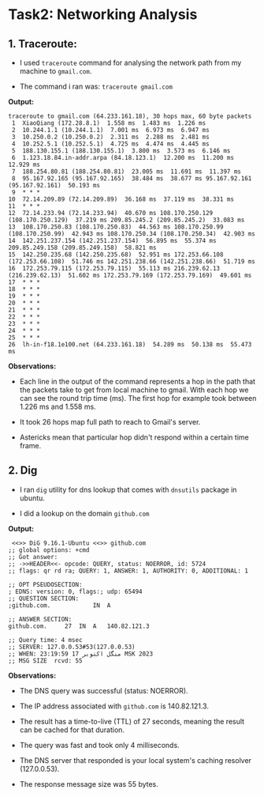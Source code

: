 # Task2: Networking Analysis

## 1. Traceroute:

- I used `traceroute` command for analysing the network path from my machine to `gmail.com`.

- The command i ran was: `traceroute gmail.com`

**Output:**

```
traceroute to gmail.com (64.233.161.18), 30 hops max, 60 byte packets
 1  XiaoQiang (172.28.8.1)  1.558 ms  1.483 ms  1.226 ms
 2  10.244.1.1 (10.244.1.1)  7.001 ms  6.973 ms  6.947 ms
 3  10.250.0.2 (10.250.0.2)  2.311 ms  2.288 ms  2.481 ms
 4  10.252.5.1 (10.252.5.1)  4.725 ms  4.474 ms  4.445 ms
 5  188.130.155.1 (188.130.155.1)  3.800 ms  3.573 ms  6.146 ms
 6  1.123.18.84.in-addr.arpa (84.18.123.1)  12.200 ms  11.200 ms  12.929 ms
 7  188.254.80.81 (188.254.80.81)  23.005 ms  11.691 ms  11.397 ms
 8  95.167.92.165 (95.167.92.165)  38.484 ms  38.677 ms 95.167.92.161 (95.167.92.161)  50.193 ms
 9  * * *
10  72.14.209.89 (72.14.209.89)  36.168 ms  37.119 ms  38.331 ms
11  * * *
12  72.14.233.94 (72.14.233.94)  40.670 ms 108.170.250.129 (108.170.250.129)  37.219 ms 209.85.245.2 (209.85.245.2)  33.083 ms
13  108.170.250.83 (108.170.250.83)  44.563 ms 108.170.250.99 (108.170.250.99)  42.943 ms 108.170.250.34 (108.170.250.34)  42.903 ms
14  142.251.237.154 (142.251.237.154)  56.895 ms  55.374 ms 209.85.249.158 (209.85.249.158)  58.821 ms
15  142.250.235.68 (142.250.235.68)  52.951 ms 172.253.66.108 (172.253.66.108)  51.746 ms 142.251.238.66 (142.251.238.66)  51.719 ms
16  172.253.79.115 (172.253.79.115)  55.113 ms 216.239.62.13 (216.239.62.13)  51.602 ms 172.253.79.169 (172.253.79.169)  49.601 ms
17  * * *
18  * * *
19  * * *
20  * * *
21  * * *
22  * * *
23  * * *
24  * * *
25  * * *
26  lh-in-f18.1e100.net (64.233.161.18)  54.289 ms  50.138 ms  55.473 ms
```

**Observations:**

- Each line in the output of the command represents a hop in the path that the packets take to get from local machine to gmail. With each hop we can see the round trip time (ms). The first hop for example took between 1.226 ms and 1.558 ms.
- It took 26 hops map full path to reach to Gmail's server.

- Astericks mean that particular hop didn't respond within a certain time frame.

## 2. Dig

- I ran `dig` utility for dns lookup that comes with `dnsutils` package in ubuntu.

- I did a lookup on the domain `github.com`

**Output:**

```
 <<>> DiG 9.16.1-Ubuntu <<>> github.com
;; global options: +cmd
;; Got answer:
;; ->>HEADER<<- opcode: QUERY, status: NOERROR, id: 5724
;; flags: qr rd ra; QUERY: 1, ANSWER: 1, AUTHORITY: 0, ADDITIONAL: 1

;; OPT PSEUDOSECTION:
; EDNS: version: 0, flags:; udp: 65494
;; QUESTION SECTION:
;github.com.			IN	A

;; ANSWER SECTION:
github.com.		27	IN	A	140.82.121.3

;; Query time: 4 msec
;; SERVER: 127.0.0.53#53(127.0.0.53)
;; WHEN: منگل اکتوبر 17 23:19:59 MSK 2023
;; MSG SIZE  rcvd: 55

```

**Observations:**

- The DNS query was successful (status: NOERROR).

- The IP address associated with `github.com` is 140.82.121.3.

- The result has a time-to-live (TTL) of 27 seconds, meaning the result can be cached for that duration.

- The query was fast and took only 4 milliseconds.

- The DNS server that responded is your local system's caching resolver (127.0.0.53).

- The response message size was 55 bytes.